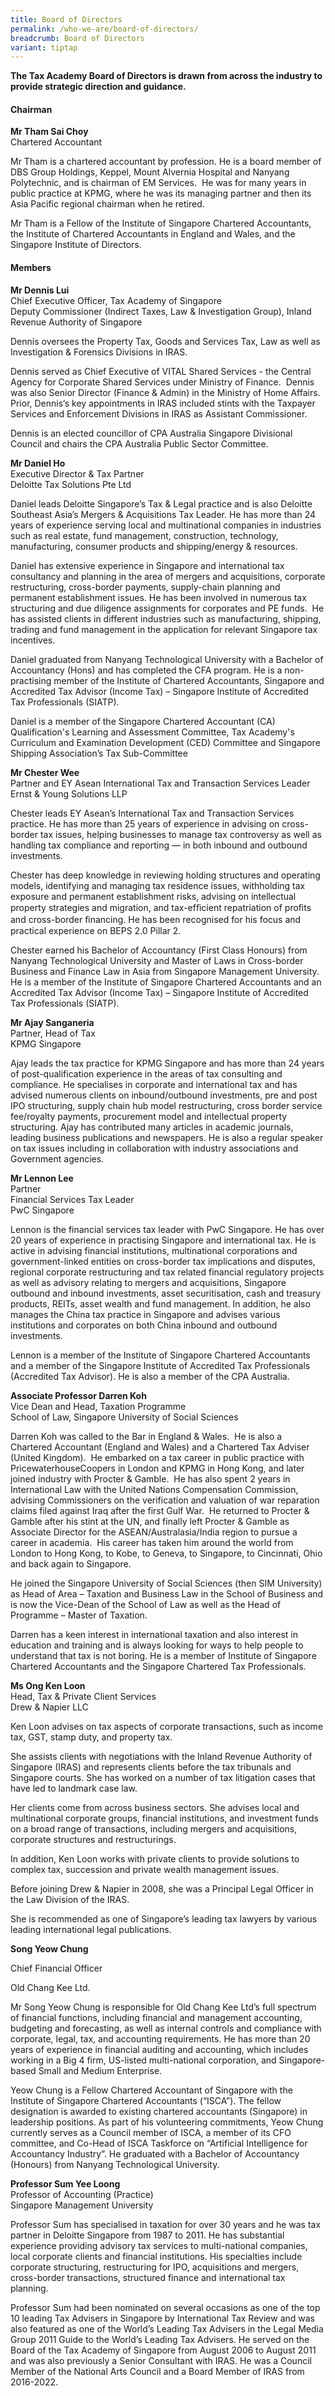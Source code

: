 ```yaml
---
title: Board of Directors
permalink: /who-we-are/board-of-directors/
breadcrumb: Board of Directors
variant: tiptap
---
```

<p><strong>The Tax Academy Board of Directors is drawn from across the industry to provide strategic direction and guidance.</strong>
</p>
<h4><strong>Chairman</strong></h4>
<p><strong>Mr Tham Sai Choy</strong> 
<br>Chartered Accountant
<br>
</p>
<p>Mr Tham is a chartered accountant by profession. He is a board member
of DBS Group Holdings, Keppel, Mount Alvernia Hospital and Nanyang Polytechnic,
and is chairman of EM Services. &nbsp;He was for many years in public practice
at KPMG, where he was its managing partner and then its Asia Pacific regional
chairman when he retired.</p>
<p>Mr Tham is a Fellow of the Institute of Singapore Chartered Accountants,
the Institute of Chartered Accountants in England and Wales, and the Singapore
Institute of Directors.</p>
<h4><strong>Members</strong></h4>
<p><strong>Mr Dennis Lui</strong> 
<br>Chief Executive Officer, Tax Academy of Singapore
<br>Deputy Commissioner (Indirect Taxes, Law &amp; Investigation Group), Inland
Revenue Authority of Singapore
<br>
</p>
<p>Dennis oversees the Property Tax, Goods and Services Tax, Law as well
as Investigation &amp; Forensics Divisions in IRAS.&nbsp;</p>
<p>Dennis served as Chief Executive of VITAL Shared Services - the Central
Agency for Corporate Shared Services under Ministry of Finance. &nbsp;Dennis
was also&nbsp;Senior Director (Finance &amp; Admin) in the Ministry of
Home Affairs. Prior, Dennis‘s key appointments in IRAS included stints
with the Taxpayer Services and Enforcement Divisions in IRAS as Assistant
Commissioner.</p>
<p>Dennis is an elected councillor of CPA Australia Singapore Divisional
Council and chairs the CPA Australia Public Sector Committee.&nbsp;
<br>
</p>
<p><strong>Mr Daniel Ho</strong> 
<br>Executive Director &amp; Tax Partner
<br>Deloitte Tax Solutions Pte Ltd
<br>
</p>
<p>Daniel leads Deloitte Singapore’s Tax &amp; Legal practice and is also
Deloitte Southeast Asia’s Mergers &amp; Acquisitions Tax Leader. He has
more than 24 years of experience serving local and multinational companies
in industries such as real estate, fund management, construction, technology,
manufacturing, consumer products and shipping/energy &amp; resources.</p>
<p>Daniel has extensive experience in Singapore and international tax consultancy
and planning in the area of mergers and acquisitions, corporate restructuring,
cross-border payments, supply-chain planning and permanent establishment
issues. He has been involved in numerous tax structuring and due diligence
assignments for corporates and PE funds.&nbsp; He has assisted clients
in different industries such as manufacturing, shipping, trading and fund
management in the application for relevant Singapore tax incentives.</p>
<p>Daniel graduated from Nanyang Technological University with a Bachelor
of Accountancy (Hons) and has completed the CFA program. He is a non-practising
member of the Institute of Chartered Accountants, Singapore and Accredited
Tax Advisor (Income Tax) – Singapore Institute of Accredited Tax Professionals
(SIATP).&nbsp;</p>
<p>Daniel is a member of the Singapore Chartered Accountant (CA) Qualification's
Learning and Assessment Committee, Tax Academy's Curriculum and Examination
Development (CED) Committee and Singapore Shipping Association’s Tax Sub-Committee</p>
<p></p>
<p><strong>Mr Chester Wee</strong>
<br>Partner and EY Asean International Tax and Transaction Services Leader
<br>Ernst &amp; Young Solutions LLP</p>
<p>Chester leads EY Asean’s International Tax and Transaction Services practice.
He has more than 25 years of experience in advising on cross-border tax
issues, helping businesses to manage tax controversy as well as handling
tax compliance and reporting — in both inbound and outbound investments.</p>
<p>Chester has deep knowledge in reviewing holding structures and operating
models, identifying and managing tax residence issues, withholding tax
exposure and permanent establishment risks, advising on intellectual property
strategies and migration, and tax-efﬁcient repatriation of proﬁts and cross-border
ﬁnancing. He has been recognised for his focus and practical experience
on BEPS 2.0 Pillar 2.</p>
<p>Chester earned his Bachelor of Accountancy (First Class Honours) from
Nanyang Technological University and Master of Laws in Cross-border Business
and Finance Law in Asia from Singapore Management University. He is a member
of the Institute of Singapore Chartered Accountants and an Accredited Tax
Advisor (Income Tax) – Singapore Institute of Accredited Tax Professionals
(SIATP).</p>
<p></p>
<p><strong>Mr Ajay Sanganeria</strong> 
<br>Partner, Head of Tax
<br>KPMG Singapore
<br>
</p>
<p>Ajay leads the tax practice for KPMG Singapore and has more than 24 years
of post-qualification experience in the areas of tax consulting and compliance.
He specialises in corporate and international tax and has advised numerous
clients on inbound/outbound investments, pre and post IPO structuring,
supply chain hub model restructuring, cross border service fee/royalty
payments, procurement model and intellectual property structuring. Ajay
has contributed many articles in academic journals, leading business publications
and newspapers. He is also a regular speaker on tax issues including in
collaboration with industry associations and Government agencies.
<br>
</p>
<p><strong>Mr Lennon Lee</strong> 
<br>Partner
<br>Financial Services Tax Leader
<br>PwC Singapore
<br>
</p>
<p>Lennon is the financial services tax leader with PwC Singapore. He has
over 20 years of experience in practising Singapore and international tax.
He is active in advising financial institutions, multinational corporations
and government-linked entities on cross-border tax implications and disputes,
regional corporate restructuring and tax related financial regulatory projects
as well as advisory relating to mergers and acquisitions, Singapore outbound
and inbound investments, asset securitisation, cash and treasury products,
REITs, asset wealth and fund management. In addition, he also manages the
China tax practice in Singapore and advises various institutions and corporates
on both China inbound and outbound investments.</p>
<p>Lennon is a member of the Institute of Singapore Chartered Accountants
and a member of the Singapore Institute of Accredited Tax Professionals
(Accredited Tax Advisor). He is also a member of the CPA Australia.
<br>
</p>
<p><strong>Associate Professor Darren Koh</strong> 
<br>Vice Dean and Head, Taxation Programme
<br>School of Law, Singapore University of Social Sciences
<br>
</p>
<p>Darren Koh was called to the Bar in England &amp; Wales.&nbsp; He is also
a Chartered Accountant (England and Wales) and a Chartered Tax Adviser
(United Kingdom).&nbsp; He embarked on a tax career in public practice
with PricewaterhouseCoopers in London and KPMG in Hong Kong, and later
joined industry with Procter &amp; Gamble.&nbsp; He has also spent 2 years
in International Law with the United Nations Compensation Commission, advising
Commissioners on the verification and valuation of war reparation claims
filed against Iraq after the first Gulf War.&nbsp; He returned to Procter
&amp; Gamble after his stint at the UN, and finally left Procter &amp;
Gamble as Associate Director for the ASEAN/Australasia/India region to
pursue a career in academia.&nbsp; His career has taken him around the
world from London to Hong Kong, to Kobe, to Geneva, to Singapore, to Cincinnati,
Ohio and back again to Singapore.&nbsp;</p>
<p>He joined the Singapore University of Social Sciences (then SIM University)
as Head of Area – Taxation and Business Law in the School of Business and
is now the Vice-Dean of the School of Law as well as the Head of Programme
– Master of Taxation.</p>
<p>Darren has a keen interest in international taxation and also interest
in education and training and is always looking for ways to help people
to understand that tax is not boring. He is a member of Institute of Singapore
Chartered Accountants and the Singapore Chartered Tax Professionals.</p>
<p></p>
<p><strong>Ms Ong Ken Loon</strong> 
<br>Head, Tax &amp; Private Client Services
<br>Drew &amp; Napier LLC
<br>
</p>
<p>Ken Loon advises on tax aspects of corporate transactions, such as income
tax, GST, stamp duty, and property tax.</p>
<p>She assists clients with negotiations with the Inland Revenue Authority
of Singapore (IRAS) and represents clients before the tax tribunals and
Singapore courts. She has worked on a number of tax litigation cases that
have led to landmark case law.</p>
<p>Her clients come from across business sectors. She advises local and multinational
corporate groups, financial institutions, and investment funds on a broad
range of transactions, including mergers and acquisitions, corporate structures
and restructurings.</p>
<p>In addition, Ken Loon works with private clients to provide solutions
to complex tax, succession and private wealth management issues.</p>
<p>Before joining Drew &amp; Napier in 2008, she was a Principal Legal Officer
in the Law Division of the IRAS.</p>
<p>She is recommended as one of Singapore’s leading tax lawyers by various
leading international legal publications.</p>
<p></p>
<p><strong>Song Yeow Chung</strong>
</p>
<p>Chief Financial Officer</p>
<p>Old Chang Kee Ltd.</p>
<p>Mr Song Yeow Chung is responsible for Old Chang Kee Ltd’s full spectrum
of financial functions, including financial and management accounting,
budgeting and forecasting, as well as internal controls and compliance
with corporate, legal, tax, and accounting requirements. He has more than
20 years of experience in financial auditing and accounting, which includes
working in a Big 4 firm, US-listed multi-national corporation, and Singapore-based
Small and Medium Enterprise.</p>
<p>Yeow Chung is a Fellow Chartered Accountant of Singapore with the Institute
of Singapore Chartered Accountants (“ISCA”). The fellow designation is
awarded to existing chartered accountants (Singapore) in leadership positions.
As part of his volunteering commitments, Yeow Chung currently serves as
a Council member of ISCA, a member of its CFO committee, and Co-Head of
ISCA Taskforce on “Artificial Intelligence for Accountancy Industry”. He
graduated with a Bachelor of Accountancy (Honours) from Nanyang Technological
University.</p>
<p></p>
<p><strong>Professor Sum Yee Loong</strong> 
<br>Professor of Accounting (Practice)
<br>Singapore Management University
<br>
</p>
<p>Professor Sum has specialised in taxation for over 30 years and he was
tax partner in Deloitte Singapore from 1987 to 2011. He has substantial
experience providing advisory tax services to multi-national companies,
local corporate clients and financial institutions. His specialties include
corporate structuring, restructuring for IPO, acquisitions and mergers,
cross-border transactions, structured finance and international tax planning.</p>
<p>Professor Sum had been nominated on several occasions as one of the top
10 leading Tax Advisers in Singapore by International Tax Review and was
also featured as one of the World’s Leading Tax Advisers in the Legal Media
Group 2011 Guide to the World’s Leading Tax Advisers. He served on the
Board of the Tax Academy of Singapore from August 2006 to August 2011 and
was also previously a Senior Consultant with IRAS. He was a Council Member
of the National Arts Council and a Board Member of IRAS from 2016-2022.</p>